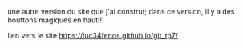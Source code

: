 une autre version du site que j'ai construt; dans ce version, il y a des bouttons magiques en haut!!!



lien vers le site https://luc34fenos.github.io/git_tp7/
